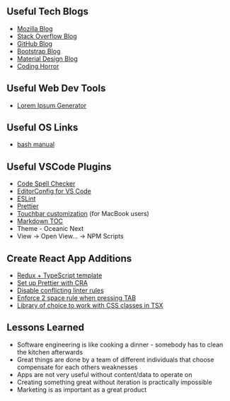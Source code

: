 ## Useful Tech Blogs
* [Mozilla Blog](https://blog.mozilla.org/)
* [Stack Overflow Blog](https://stackoverflow.blog/)
* [GitHub Blog](https://github.blog/)
* [Bootstrap Blog](https://blog.getbootstrap.com/)
* [Material Design Blog](https://material.io/blog)
* [Coding Horror](https://blog.codinghorror.com/)

## Useful Web Dev Tools
* [Lorem Ipsum Generator](https://www.lipsum.com/)

## Useful OS Links
* [bash manual](https://www.gnu.org/software/bash/manual/bash.html)

## Useful VSCode Plugins
* [Code Spell Checker](https://github.com/streetsidesoftware/vscode-spell-checker)
* [EditorConfig for VS Code](https://github.com/editorconfig/editorconfig-vscode)
* [ESLint](https://github.com/Microsoft/vscode-eslint)
* [Prettier](https://github.com/prettier/prettier-vscode)
* [Touchbar customization](https://github.com/on2-dev/nasc-vscode-mac-touchbar) (for MacBook users)
* [Markdown TOC](https://github.com/joffreykern/vscode-markdown-toc)
* Theme - Oceanic Next
* View -> Open View... -> NPM Scripts

## Create React App Additions
* [Redux + TypeScript template](https://github.com/reduxjs/cra-template-redux-typescript)
* [Set up Prettier with CRA](https://create-react-app.dev/docs/setting-up-your-editor/#formatting-code-automatically)
* [Disable conflicting linter rules](https://prettier.io/docs/en/integrating-with-linters.html)
* [Enforce 2 space rule when pressing TAB](https://editorconfig.org/)
* [Library of choice to work with CSS classes in TSX](https://www.npmjs.com/package/classnames)

## Lessons Learned
* Software engineering is like cooking a dinner - somebody has to clean the kitchen afterwards
* Great things are done by a team of different individuals that choose compensate for each others weaknesses
* Apps are not very useful without content/data to operate on
* Creating something great without iteration is practically impossible
* Marketing is as important as a great product
